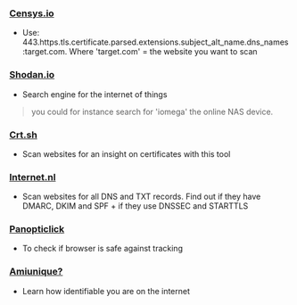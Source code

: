 ### [Censys.io](https://censys.io/)
- Use: 443.https.tls.certificate.parsed.extensions.subject_alt_name.dns_names:target.com. Where 'target.com' = the website you want to scan

### [Shodan.io](https://shodan.io)
- Search engine for the internet of things 
> you could for instance search for 'iomega' the online NAS device. 

### [Crt.sh](https://crt.sh/)
- Scan websites for an insight on certificates with this tool 

### [Internet.nl](https://internet.nl)
- Scan websites for all DNS and TXT records. Find out if they have DMARC, DKIM and SPF + if they use DNSSEC and STARTTLS


### [Panopticlick](https://panopticlick.eff.org/)
- To check if browser is safe against tracking

### [Amiunique?](https://amiunique.org/)
- Learn how identifiable you are on the internet 
